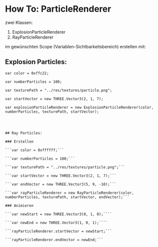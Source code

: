 # How To: ParticleRenderer

zwei Klassen:

1. ExplosionParticleRenderer
2. RayParticleRenderer


im gewünschten Scope (Variablen-Sichtbarkeitsbereich) erstellen mit:

## Explosion Particles:


```var color = 0xffc22;```

```var numberParticles = 100;```

```var texturePath = "../res/textures/particle.png";```

```var startVector = new THREE.Vector3(2, 1, 7);```


```var explosionParticleRenderer = new ExplosionParticleRenderer(color, numberParticles, texturePath, startVector);```
```

 

## Ray Particles:

### Erstellen

```var color = 0xffffff;```

```var numberParticles = 100;```

```var texturePath = "../res/textures/particle.png";```

```var startVector = new THREE.Vector3(2, 1, 7);```

```var endVector = new THREE.Vector3(5, 9, -10);```

```var rayParticleRenderer = new RayParticleRenderer(color, numberParticles, texturePath, startVector, endVector);```

### Animieren

```var newStart = new THREE.Vector3(0, 1, 0);````

```var newEnd = new THREE.Vector3(1, 0, 1);````

```rayParticleRenderer.startVector = newStart;```

```rayParticleRenderer.endVector = newEnd;```

